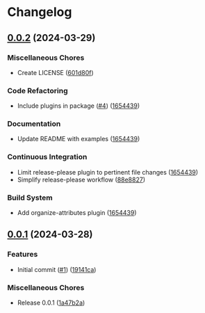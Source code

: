 # Changelog

## [0.0.2](https://github.com/x2od/prettier-config/compare/v0.0.1...v0.0.2) (2024-03-29)


### Miscellaneous Chores

* Create LICENSE ([601d80f](https://github.com/x2od/prettier-config/commit/601d80f50270a5374855589ab183afeca041ce9e))


### Code Refactoring

* Include plugins in package ([#4](https://github.com/x2od/prettier-config/issues/4)) ([1654439](https://github.com/x2od/prettier-config/commit/1654439c841ea931b21364505612493fe3d666e4))


### Documentation

* Update README with examples ([1654439](https://github.com/x2od/prettier-config/commit/1654439c841ea931b21364505612493fe3d666e4))


### Continuous Integration

* Limit release-please plugin to pertinent file changes ([1654439](https://github.com/x2od/prettier-config/commit/1654439c841ea931b21364505612493fe3d666e4))
* Simplify release-please workflow ([88e8827](https://github.com/x2od/prettier-config/commit/88e8827d78771160147cb360d48e799a30fa650e))


### Build System

* Add organize-attributes plugin ([1654439](https://github.com/x2od/prettier-config/commit/1654439c841ea931b21364505612493fe3d666e4))

## [0.0.1](https://github.com/x2od/prettier-config/compare/v0.0.1...v0.0.1) (2024-03-28)


### Features

* Initial commit ([#1](https://github.com/x2od/prettier-config/issues/1)) ([19141ca](https://github.com/x2od/prettier-config/commit/19141ca68b7f87d7bd6248085a6c97decf7c652b))


### Miscellaneous Chores

* Release 0.0.1 ([1a47b2a](https://github.com/x2od/prettier-config/commit/1a47b2ad9596a467912f829cd5de0d9a7730424e))
